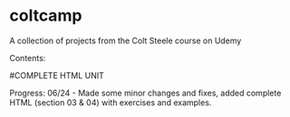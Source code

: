 # coltcamp
A collection of projects from the Colt Steele course on Udemy

Contents:

#COMPLETE HTML UNIT



Progress:
06/24 - Made some minor changes and fixes, added complete HTML (section 03 & 04) with exercises and examples.
